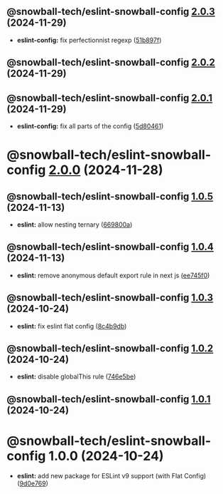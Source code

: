 ## @snowball-tech/eslint-snowball-config [2.0.3](https://github.com/snowball-tech/glacier/compare/@snowball-tech/eslint-snowball-config@2.0.2...@snowball-tech/eslint-snowball-config@2.0.3) (2024-11-29)

- **eslint-config:** fix perfectionnist regexp ([51b897f](https://github.com/snowball-tech/glacier/commit/51b897feb6dd896ef2b1c280764a164f37bdbcaa))

## @snowball-tech/eslint-snowball-config [2.0.2](https://github.com/snowball-tech/glacier/compare/@snowball-tech/eslint-snowball-config@2.0.1...@snowball-tech/eslint-snowball-config@2.0.2) (2024-11-29)

## @snowball-tech/eslint-snowball-config [2.0.1](https://github.com/snowball-tech/glacier/compare/@snowball-tech/eslint-snowball-config@2.0.0...@snowball-tech/eslint-snowball-config@2.0.1) (2024-11-29)

- **eslint-config:** fix all parts of the config ([5d80461](https://github.com/snowball-tech/glacier/commit/5d804619aefb85497354d9bba7178b2fa2294470))

# @snowball-tech/eslint-snowball-config [2.0.0](https://github.com/snowball-tech/glacier/compare/@snowball-tech/eslint-snowball-config@1.0.5...@snowball-tech/eslint-snowball-config@2.0.0) (2024-11-28)

## @snowball-tech/eslint-snowball-config [1.0.5](https://github.com/snowball-tech/glacier/compare/@snowball-tech/eslint-snowball-config@1.0.4...@snowball-tech/eslint-snowball-config@1.0.5) (2024-11-13)

- **eslint:** allow nesting ternary ([669800a](https://github.com/snowball-tech/glacier/commit/669800ac45b01d95be03ff5f85ea2b0559da2e6c))

## @snowball-tech/eslint-snowball-config [1.0.4](https://github.com/snowball-tech/glacier/compare/@snowball-tech/eslint-snowball-config@1.0.3...@snowball-tech/eslint-snowball-config@1.0.4) (2024-11-13)

- **eslint:** remove anonymous default export rule in next js ([ee745f0](https://github.com/snowball-tech/glacier/commit/ee745f05f8c589266d274ba55e5164830e3af90f))

## @snowball-tech/eslint-snowball-config [1.0.3](https://github.com/snowball-tech/glacier/compare/@snowball-tech/eslint-snowball-config@1.0.2...@snowball-tech/eslint-snowball-config@1.0.3) (2024-10-24)

- **eslint:** fix eslint flat config ([8c4b9db](https://github.com/snowball-tech/glacier/commit/8c4b9db805ccb292ebaebe406ae302e1f38113cc))

## @snowball-tech/eslint-snowball-config [1.0.2](https://github.com/snowball-tech/glacier/compare/@snowball-tech/eslint-snowball-config@1.0.1...@snowball-tech/eslint-snowball-config@1.0.2) (2024-10-24)

- **eslint:** disable globalThis rule ([746e5be](https://github.com/snowball-tech/glacier/commit/746e5be96e35d9c654e3b7dd3fefd353a1a868f5))

## @snowball-tech/eslint-snowball-config [1.0.1](https://github.com/snowball-tech/glacier/compare/@snowball-tech/eslint-snowball-config@1.0.0...@snowball-tech/eslint-snowball-config@1.0.1) (2024-10-24)

# @snowball-tech/eslint-snowball-config 1.0.0 (2024-10-24)

- **eslint:** add new package for ESLint v9 support (with Flat Config) ([9d0e769](https://github.com/snowball-tech/glacier/commit/9d0e7692bf955368830bb1d6003a4b25856277f2))
